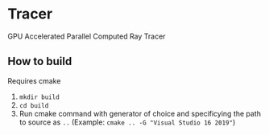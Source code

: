 # Tracer

GPU Accelerated Parallel Computed Ray Tracer

## How to build

Requires cmake

1. `mkdir build`
2. `cd build`
3. Run cmake command with generator of choice and specificying the path to source as `..` (Example: `cmake .. -G "Visual Studio 16 2019"`)
